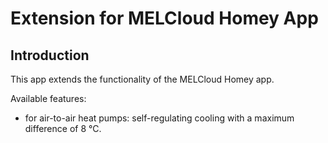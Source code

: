 # Extension for MELCloud Homey App

## Introduction

This app extends the functionality of the MELCloud Homey app.

Available features:

-   for air-to-air heat pumps: self-regulating cooling with a maximum difference of 8 °C.

